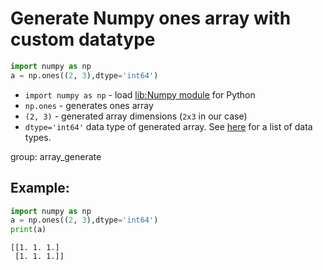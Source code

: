 # Generate Numpy ones array with custom datatype

```python
import numpy as np
a = np.ones((2, 3),dtype='int64')
```

- `import numpy as np` - load [lib:Numpy module](/python-numpy/how-to-install-python-numpy-lib) for Python
- `np.ones` - generates ones array
- `(2, 3)` - generated array dimensions (`2x3` in our case)
- `dtype='int64'` data type of generated array. See [here](https://www.w3resource.com/numpy/data-types.php) for a list of data types.

group: array_generate

## Example: 
```python
import numpy as np
a = np.ones((2, 3),dtype='int64')
print(a)
```
```
[[1. 1. 1.]
 [1. 1. 1.]]

```

